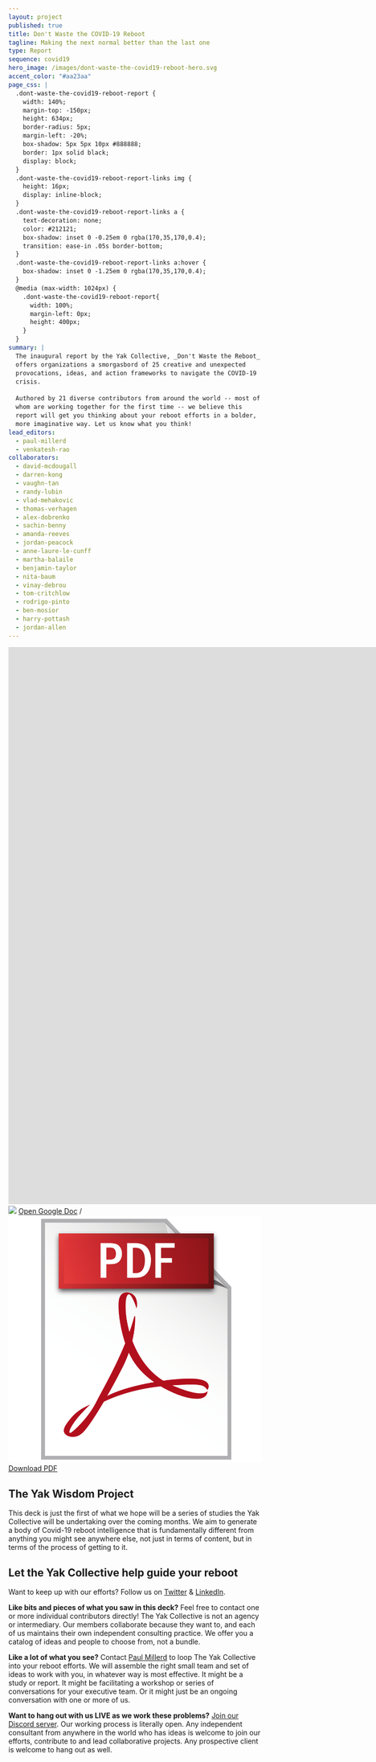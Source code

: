 ```yaml
---
layout: project
published: true
title: Don't Waste the COVID-19 Reboot
tagline: Making the next normal better than the last one
type: Report
sequence: covid19
hero_image: /images/dont-waste-the-covid19-reboot-hero.svg
accent_color: "#aa23aa"
page_css: |
  .dont-waste-the-covid19-reboot-report {
    width: 140%;
    margin-top: -150px;
    height: 634px;
    border-radius: 5px;
    margin-left: -20%;
    box-shadow: 5px 5px 10px #888888;
    border: 1px solid black;
    display: block;
  }
  .dont-waste-the-covid19-reboot-report-links img {
    height: 16px;
    display: inline-block;
  }
  .dont-waste-the-covid19-reboot-report-links a {
    text-decoration: none;
    color: #212121;
    box-shadow: inset 0 -0.25em 0 rgba(170,35,170,0.4);
    transition: ease-in .05s border-bottom;
  }
  .dont-waste-the-covid19-reboot-report-links a:hover {
    box-shadow: inset 0 -1.25em 0 rgba(170,35,170,0.4);
  }
  @media (max-width: 1024px) {
    .dont-waste-the-covid19-reboot-report{
      width: 100%;
      margin-left: 0px;
      height: 400px;
    }
  }
summary: |
  The inaugural report by the Yak Collective, _Don't Waste the Reboot_
  offers organizations a smorgasbord of 25 creative and unexpected
  provocations, ideas, and action frameworks to navigate the COVID-19
  crisis.
  
  Authored by 21 diverse contributors from around the world -- most of
  whom are working together for the first time -- we believe this
  report will get you thinking about your reboot efforts in a bolder,
  more imaginative way. Let us know what you think!
lead_editors:
  - paul-millerd
  - venkatesh-rao
collaborators:
  - david-mcdougall
  - darren-kong
  - vaughn-tan
  - randy-lubin
  - vlad-mehakovic
  - thomas-verhagen
  - alex-dobrenko
  - sachin-benny
  - amanda-reeves
  - jordan-peacock
  - anne-laure-le-cunff
  - martha-balaile
  - benjamin-taylor
  - nita-baum
  - vinay-debrou
  - tom-critchlow
  - rodrigo-pinto
  - ben-mosior
  - harry-pottash
  - jordan-allen
---
```


<iframe class="dont-waste-the-covid19-reboot-report" src="https://docs.google.com/presentation/d/e/2PACX-1vTa8T4sQLAF2cbRFTqcxZGefI7A2HP54ZKBlyvpi03iTWrzt10W50MP-fQ13am5_svHeJL_-zjALkVT/embed?start=false&loop=false&delayms=60000" frameborder="0" width="1920" height="1109" allowfullscreen="true" mozallowfullscreen="true" webkitallowfullscreen="true"></iframe>

<aside class="dont-waste-the-covid19-reboot-report-links pv4">
  <img class="h1" src="https://ssl.gstatic.com/docs/presentations/images/favicon5.ico"> <a href="https://docs.google.com/presentation/d/1OfBuSq4SImE1Gq2EaAGCAlkwC8LZRCWx-7O_VOHJ5TI/edit#slide=id.p1">Open Google Doc</a> / <img class="h1" src="/images/pdf.png"> <a href="https://docs.google.com/presentation/d/1OfBuSq4SImE1Gq2EaAGCAlkwC8LZRCWx-7O_VOHJ5TI/export/pdf">Download PDF</a>
</aside>

## The Yak Wisdom Project

This deck is just the first of what we hope will be a series of studies the Yak Collective will be undertaking over the coming months. We aim to generate a body of Covid-19 reboot intelligence that is fundamentally different from anything you might see anywhere else, not just in terms of content, but in terms of the process of getting to it. 

## Let the Yak Collective help guide your reboot

Want to keep up with our efforts? Follow us on [Twitter](https://twitter.com/yak_collective) & [LinkedIn](https://www.linkedin.com/company/yak-collective/).

**Like bits and pieces of what you saw in this deck?** Feel free to contact one or more individual contributors directly! The Yak Collective is not an agency or intermediary. Our members collaborate because they want to, and each of us maintains their own independent consulting practice. We offer you a catalog of ideas and people to choose from, not a bundle.

**Like a lot of what you see?** Contact [Paul Millerd](mailto:pmillerd@gmail.com) to loop The Yak Collective into your reboot efforts. We will assemble the right small team and set of ideas to work with you, in whatever way is most effective. It might be a study or report. It might be facilitating a workshop or series of conversations for your executive team. Or it might just be an ongoing conversation with one or more of us.

**Want to hang out with us LIVE as we work these problems?** [Join our Discord server](https://discord.gg/Es8AkeC). Our working process is literally open. Any independent consultant from anywhere in the world who has ideas is welcome to join our efforts, contribute to and lead collaborative projects. Any prospective client is welcome to hang out as well.

